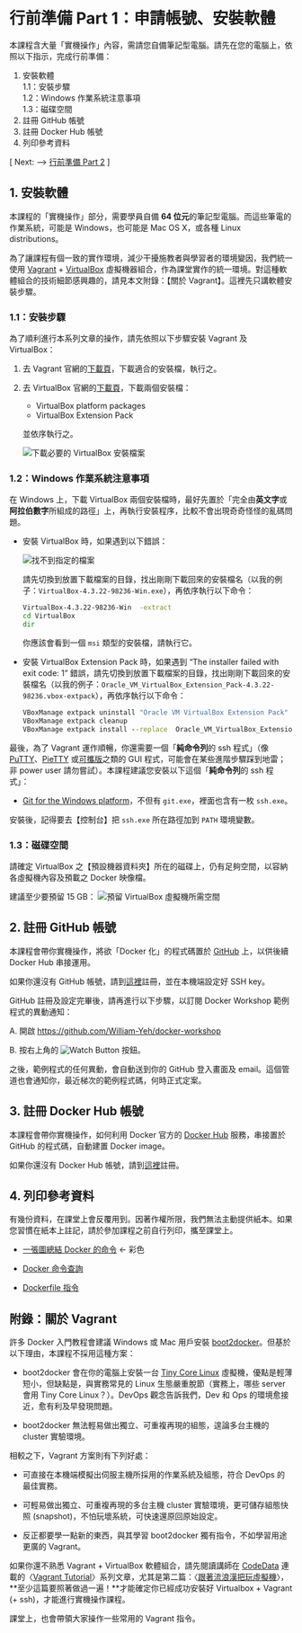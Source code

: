 行前準備 Part 1：申請帳號、安裝軟體
===

本課程含大量「實機操作」內容，需請您自備筆記型電腦。請先在您的電腦上，依照以下指示，完成行前準備：

1. 安裝軟體<br/>
   1.1：安裝步驟<br/>
   1.2：Windows 作業系統注意事項<br/>
   1.3：磁碟空間
2. 註冊 GitHub 帳號
3. 註冊 Docker Hub 帳號
4. 列印參考資料


[ Next: --> [行前準備 Part 2](config.md) ]



## 1. 安裝軟體

本課程的「實機操作」部分，需要學員自備 **64 位元**的筆記型電腦。而這些筆電的作業系統，可能是 Windows，也可能是 Mac OS X，或各種 Linux distributions。

為了讓課程有個一致的實作環境，減少干擾施教者與學習者的環境變因，我們統一使用 [Vagrant](http://www.vagrantup.com/) + [VirtualBox](https://www.virtualbox.org/) 虛擬機器組合，作為課堂實作的統一環境。對這種軟體組合的技術細節感興趣的，請見本文附錄：【關於 Vagrant】。這裡先只講軟體安裝步驟。


### 1.1：安裝步驟

為了順利進行本系列文章的操作，請先依照以下步驟安裝 Vagrant 及 VirtualBox：

1. 去 Vagrant 官網的[下載頁](http://www.vagrantup.com/downloads.html)，下載適合的安裝檔，執行之。

2. 去 VirtualBox 官網的[下載頁](https://www.virtualbox.org/wiki/Downloads)，下載兩個安裝檔：

   - VirtualBox platform packages
   - VirtualBox Extension Pack

   並依序執行之。

   ![下載必要的 VirtualBox 安裝檔案](img/download-virtualbox.png)


### 1.2：Windows 作業系統注意事項

在 Windows 上，下載 VirtualBox 兩個安裝檔時，最好先置於「完全由**英文字**或**阿拉伯數字**所組成的路徑」上，再執行安裝程序，比較不會出現奇奇怪怪的亂碼問題。

- 安裝 VirtualBox 時，如果遇到以下錯誤：

  ![找不到指定的檔案](img/vbox-win64-error.png)

  請先切換到放置下載檔案的目錄，找出剛剛下載回來的安裝檔名（以我的例子：`VirtualBox-4.3.22-98236-Win.exe`），再依序執行以下命令：

  ```bat
  VirtualBox-4.3.22-98236-Win  -extract
  cd VirtualBox
  dir
  ```

  你應該會看到一個 `msi` 類型的安裝檔，請執行它。

- 安裝 VirtualBox Extension Pack 時，如果遇到 “The installer failed with exit code: 1” 錯誤，請先切換到放置下載檔案的目錄，找出剛剛下載回來的安裝檔名（以我的例子：`Oracle_VM_VirtualBox_Extension_Pack-4.3.22-98236.vbox-extpack`），再依序執行以下命令：

  ```bat
  VBoxManage extpack uninstall "Oracle VM VirtualBox Extension Pack"
  VBoxManage extpack cleanup
  VBoxManage extpack install --replace  Oracle_VM_VirtualBox_Extension_Pack-4.3.22-98236.vbox-extpack
  ```



最後，為了 Vagrant 運作順暢，你還需要一個「**純命令列**的 ssh 程式」（像 [PuTTY](http://www.chiark.greenend.org.uk/~sgtatham/putty/)、[PieTTY](http://ntu.csie.org/~piaip/pietty/) 或[可攜版](http://jedi.org/PieTTYPortable/)之類的 GUI 程式，可能會在某些進階步驟踩到地雷；非 power user 請勿嘗試）。本課程建議您安裝以下這個「**純命令列**的 ssh 程式」：

 - [Git for the Windows platform](http://git-scm.com/download/win)，不但有 `git.exe`，裡面也含有一枚 `ssh.exe`。

安裝後，記得要去【控制台】把 `ssh.exe` 所在路徑加到 `PATH` 環境變數。


### 1.3：磁碟空間

請確定 VirtualBox 之【預設機器資料夾】所在的磁碟上，仍有足夠空間，以容納各虛擬機內容及預載之 Docker 映像檔。

建議至少要預留 15 GB：
![預留 VirtualBox 虛擬機所需空間](img/vbox-diskspace.png)




## 2. 註冊 GitHub 帳號

本課程會帶你實機操作，將欲「Docker 化」的程式碼置於 [GitHub](https://github.com/) 上，以供後續 Docker Hub 串接運用。

如果你還沒有 GitHub 帳號，請到[這裡](https://github.com/)註冊，並在本機端設定好 SSH key。

GitHub 註冊及設定完畢後，請再進行以下步驟，以訂閱 Docker Workshop 範例程式的異動通知：

A. 開啟 https://github.com/William-Yeh/docker-workshop

B. 按右上角的 ![Watch Button](img/icon-github-watch.png) 按鈕。

之後，範例程式的任何異動，會自動送到你的 GitHub 登入畫面及 email。這個管道也會通知你，最近梯次的範例程式碼，何時正式定案。


## 3. 註冊 Docker Hub 帳號

本課程會帶你實機操作，如何利用 Docker 官方的 [Docker Hub](https://registry.hub.docker.com/) 服務，串接置於 GitHub 的程式碼，自動建置 Docker image。

如果你還沒有 Docker Hub 帳號，請到[這裡](https://hub.docker.com/account/signup/)註冊。



## 4. 列印參考資料

有幾份資料，在課堂上會反覆用到。因著作權所限，我們無法主動提供紙本。如果您習慣在紙本上註記，請於參加課程之前自行列印，攜至課堂上。

  - [一張圖總結 Docker 的命令](http://philipzheng.gitbooks.io/docker_practice/content/_images/cmd_logic.png) ← 彩色

  - [Docker 命令查詢](http://philipzheng.gitbooks.io/docker_practice/content/appendix_command/README.html)

  - [Dockerfile 指令](http://philipzheng.gitbooks.io/docker_practice/content/dockerfile/instructions.html)




## 附錄：關於 Vagrant

許多 Docker 入門教程會建議 Windows 或 Mac 用戶安裝 [boot2docker](http://boot2docker.io/)。但基於以下理由，本課程不採用這種方案：

  - boot2docker 會在你的電腦上安裝一台 [Tiny Core Linux](http://tinycorelinux.net/) 虛擬機，優點是輕薄短小，但缺點是，與實務常見的 Linux 生態嚴重脫節（實務上，哪些 server 會用 Tiny Core Linux？）。DevOps 觀念告訴我們，Dev 和 Ops 的環境愈接近，愈有利及早發現問題。

  - boot2docker 無法輕易做出獨立、可重複再現的組態，遑論多台主機的 cluster 實驗環境。

相較之下，Vagrant 方案則有下列好處：

  - 可直接在本機端模擬出伺服主機所採用的作業系統及組態，符合 DevOps 的最佳實務。

  - 可輕易做出獨立、可重複再現的多台主機 cluster 實驗環境，更可儲存組態快照 (snapshot)，不怕玩壞系統，可快速還原回原始設定。

  - 反正都要學一點新的東西，與其學習 boot2docker 獨有指令，不如學習用途更廣的 Vagrant。

如果你還不熟悉 Vagrant + VirtualBox 軟體組合，請先閱讀講師在 [CodeData](http://www.codedata.com.tw/) 連載的〈[Vagrant Tutorial](http://www.codedata.com.tw/social-coding/vagrant-tutorial-1-developer-and-vm)〉系列文章，尤其是第二篇：〈[跟著流浪漢把玩虛擬機](http://www.codedata.com.tw/social-coding/vagrant-tutorial-2-playing-vm-with-vagrant)〉，**至少這篇要照著做過一遍！**才能確定你已經成功安裝好 Virtualbox + Vagrant (+ ssh)，才能進行實機操作課程。

課堂上，也會帶領大家操作一些常用的 Vagrant 指令。

